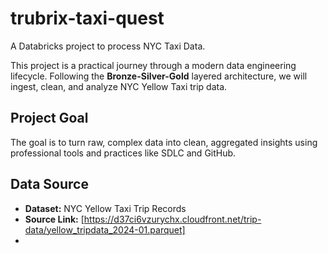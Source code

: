 # trubrix-taxi-quest
A Databricks project to process NYC Taxi Data.

This project is a practical journey through a modern data engineering lifecycle. Following the **Bronze-Silver-Gold** layered architecture, we will ingest, clean, and analyze NYC Yellow Taxi trip data.

## Project Goal
The goal is to turn raw, complex data into clean, aggregated insights using professional tools and practices like SDLC and GitHub.

## Data Source
* **Dataset:** NYC Yellow Taxi Trip Records
* **Source Link:** [https://d37ci6vzurychx.cloudfront.net/trip-data/yellow_tripdata_2024-01.parquet]
* 
